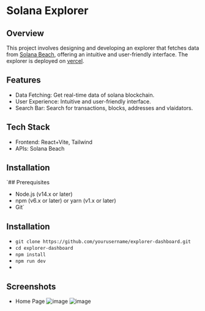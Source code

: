 # Solana Explorer

## Overview
This project involves designing and developing an explorer  that fetches data from [Solana Beach](https://solanabeach.io/), offering an intuitive and user-friendly interface. The explorer is deployed on [vercel](https://solana-explorer-tau.vercel.app/).

## Features

- Data Fetching: Get real-time data of solana blockchain.
- User Experience: Intuitive and user-friendly interface.
- Search Bar: Search for transactions, blocks, addresses and vlaidators.

## Tech Stack 
- Frontend: React+Vite, Tailwind
- APIs: Solana Beach

## Installation

`## Prerequisites
- Node.js (v14.x or later)
- npm (v6.x or later) or yarn (v1.x or later)
- Git`

## Installation 

- `git clone https://github.com/yourusername/explorer-dashboard.git`
- `cd explorer-dashboard`
- `npm install`
- `npm run dev`
- 
## Screenshots
- Home Page
  ![image](https://github.com/user-attachments/assets/83e2d4c2-5121-43ec-9d10-79cd7cf853b3)
  ![image](https://github.com/user-attachments/assets/aa216406-e4a2-485a-bef9-f786e6993452)




